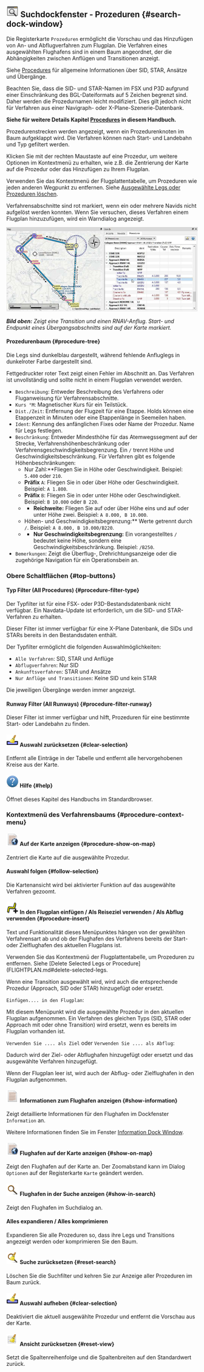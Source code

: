 ## ![Search](../images/icons/searchdock.png "Search") Suchdockfenster - Prozeduren {#search-dock-window}

Die Registerkarte `Prozeduren` ermöglicht die Vorschau und das Hinzufügen von An- und Abflugverfahren zum Flugplan. Die Verfahren eines ausgewählten Flughafens sind in einem Baum angeordnet, der die Abhängigkeiten zwischen Anflügen und Transitionen anzeigt.

Siehe [Procedures](APPROACHES.md) für allgemeine Informationen über SID, STAR, Ansätze und Übergänge.


Beachten Sie, dass die SID- und STAR-Namen im FSX und P3D aufgrund einer Einschränkung des BGL-Dateiformats auf 5 Zeichen begrenzt sind. Daher werden die Prozedurnamen leicht modifiziert. Dies gilt jedoch nicht für Verfahren aus einer Navigraph- oder X-Plane-Szenerie-Datenbank.

**Siehe für weitere Details Kapitel **[**Procedures**](APPROACHES.md#delete-selected-legs)** in diesem Handbuch.**

Prozedurenstrecken werden angezeigt, wenn ein Prozedurenknoten im Baum aufgeklappt wird. Die Verfahren können nach Start- und Landebahn und Typ gefiltert werden.

Klicken Sie mit der rechten Maustaste auf eine Prozedur, um weitere Optionen im Kontextmenü zu erhalten, wie z.B. die Zentrierung der Karte auf die Prozedur oder das Hinzufügen zu Ihrem Flugplan.

Verwenden Sie das Kontextmenü der Flugplattentabelle, um Prozeduren wie jeden anderen Wegpunkt zu entfernen. Siehe [Ausgewählte Legs oder Prozeduren löschen](FLIGHTPLAN.md#delete-selected-legs).

Verfahrensabschnitte sind rot markiert, wenn ein oder mehrere Navids nicht aufgelöst werden konnten. Wenn Sie versuchen, dieses Verfahren einem Flugplan hinzuzufügen, wird ein Warndialog angezeigt.

![Navaid Search Result Table](../images/proceduresearch.jpg "Navaid Search Result Table")

_**Bild oben:** Zeigt eine Transition und einen RNAV-Anflug. Start- und Endpunkt eines Übergangsabschnitts sind auf der Karte markiert._

#### Prozedurenbaum {#procedure-tree}

Die Legs sind dunkelblau dargestellt, während fehlende Anfluglegs in dunkelroter Farbe dargestellt sind.

Fettgedruckter roter Text zeigt einen Fehler im Abschnitt an. Das Verfahren ist unvollständig und sollte nicht in einem Flugplan verwendet werden.

* `Beschreibung`: Entweder Beschreibung des Verfahrens oder Fluganweisung für Verfahrensabschnitte.
* `Kurs °M`: Magnetischer Kurs für ein Teilstück.
* `Dist./Zeit`: Entfernung der Flugzeit für eine Etappe. Holds können eine Etappenzeit in Minuten oder eine Etappenlänge in Seemeilen haben.
* `Ident`: Kennung des anfänglichen Fixes oder Name der Prozedur. Name für Legs festlegen.
* `Beschränkung`: Entweder Mindesthöhe für das Atemwegssegment auf der Strecke, Verfahrenshöhenbeschränkung oder Verfahrensgeschwindigkeitsbegrenzung. Ein `/` trennt Höhe und Geschwindigkeitsbeschränkung. Für Verfahren gibt es folgende Höhenbeschränkungen:
  * Nur Zahl:**Fliegen Sie in Höhe oder Geschwindigkeit. Beispiel: `5.400` oder `210`.
  * **Präfix** `A`: Fliegen Sie in oder über Höhe oder Geschwindigkeit. Beispiel: `A 1.800`.
  * **Präfix** `B`: Fliegen Sie in oder unter Höhe oder Geschwindigkeit. Beispiel: `B 10.000` oder `B 220`.
  * * **Reichweite:** Fliegen Sie auf oder über Höhe eins und auf oder unter Höhe zwei. Beispiel: `A 8.000, B 10.000`.
  * Höhen- und Geschwindigkeitsbegrenzung:** Werte getrennt durch `/`. Beispiel: `A 8.000, B 10.000/B220`.
  * * **Nur Geschwindigkeitsbegrenzung:** Ein vorangestelltes `/` bedeutet keine Höhe, sondern eine Geschwindigkeitsbeschränkung. Beispiel: `/B250`.
* `Bemerkungen`: Zeigt die Überflug-, Drehrichtungsanzeige oder die zugehörige Navigation für ein Operationsbein an.


### Obere Schaltflächen {#top-buttons}

#### Typ Filter \(All Procedures\) {#procedure-filter-type}

Der Typfilter ist für eine FSX- oder P3D-Bestandsdatenbank nicht verfügbar. Ein Navdata-Update ist erforderlich, um die SID- und STAR-Verfahren zu erhalten.

Dieser Filter ist immer verfügbar für eine X-Plane Datenbank, die SIDs und STARs bereits in den Bestandsdaten enthält.

Der Typfilter ermöglicht die folgenden Auswahlmöglichkeiten:

* `Alle Verfahren`: SID, STAR und Anflüge
* `Abflugverfahren`: Nur SID
* `Ankunftsverfahren`: STAR und Ansätze
* `Nur Anflüge und Transitionen`: Keine SID und kein STAR

Die jeweiligen Übergänge werden immer angezeigt.


#### Runway Filter \(All Runways\) {#procedure-filter-runway}

Dieser Filter ist immer verfügbar und hilft, Prozeduren für eine bestimmte Start- oder Landebahn zu finden.

#### ![Clear Selection](../images/icons/clearselection.png "Clear Selection") Auswahl zurücksetzen {#clear-selection}

Entfernt alle Einträge in der Tabelle und entfernt alle hervorgehobenen Kreise aus der Karte.

#### ![Help](../images/icons/help.png "Help") Hilfe {#help}

Öffnet dieses Kapitel des Handbuchs im Standardbrowser.

### Kontextmenü des Verfahrensbaums {#procedure-context-menu}

#### ![Show on Map](../images/icons/showonmap.png "Show on Map") Auf der Karte anzeigen {#procedure-show-on-map}

Zentriert die Karte auf die ausgewählte Prozedur.

#### Auswahl folgen {#follow-selection}

Die Kartenansicht wird bei aktivierter Funktion auf das ausgewählte Verfahren gezoomt. 

#### ![Insert into Flight Plan / Use as Destination / Use as Departure](../images/icons/routeadd.png "Insert into Flight Plan / Use as Destination / Use as Departure") In den Flugplan einfügen / Als Reiseziel verwenden / Als Abflug verwenden {#procedure-insert}

Text und Funktionalität dieses Menüpunktes hängen von der gewählten Verfahrensart ab und ob der Flughafen des Verfahrens bereits der Start- oder Zielflughafen des aktuellen Flugplans ist.

Verwenden Sie das Kontextmenü der Flugplattentabelle, um Prozeduren zu entfernen. Siehe [Delete Selected Legs or Procedure](FLIGHTPLAN.md#delete-selected-legs.

Wenn eine Transition ausgewählt wird, wird auch die entsprechende Prozedur \(Approach, SID oder STAR\) hinzugefügt oder ersetzt.

`Einfügen.... in den Flugplan`:

Mit diesem Menüpunkt wird die ausgewählte Prozedur in den aktuellen Flugplan aufgenommen. Ein Verfahren des gleichen Typs \(SID, STAR oder Approach mit oder ohne Transition\) wird ersetzt, wenn es bereits im Flugplan vorhanden ist.

`Verwenden Sie .... als Ziel` oder `Verwenden Sie .... als Abflug`:

Dadurch wird der Ziel- oder Abflughafen hinzugefügt oder ersetzt und das ausgewählte Verfahren hinzugefügt.

Wenn der Flugplan leer ist, wird auch der Abflug- oder Zielflughafen in den Flugplan aufgenommen.

#### ![Show Information for Airport](../images/icons/globals.png "Show Information for Airport") Informationen zum Flughafen anzeigen {#show-information}

Zeigt detaillierte Informationen für den Flughafen im Dockfenster `Information` an.

Weitere Informationen finden Sie im Fenster [Information Dock Window](INFO.md#information-dock-window).

#### ![Show Airport on Map](../images/icons/showonmap.png "Show Airport on Map") Flughafen auf der Karte anzeigen {#show-on-map}

Zeigt den Flughafen auf der Karte an. Der Zoomabstand kann im Dialog `Optionen` auf der Registerkarte `Karte` geändert werden.

#### ![Show Airport in Search](../images/icons/search.png "Show Airport in Search") Flughafen in der Suche anzeigen {#show-in-search}

Zeigt den Flughafen im Suchdialog an.

#### Alles expandieren / Alles komprimieren

Expandieren Sie alle Prozeduren so, dass ihre Legs und Transitions angezeigt werden oder komprimieren Sie den Baum.

#### ![Reset Search](../images/icons/clear.png "Reset Search") Suche zurücksetzen {#reset-search}

Löschen Sie die Suchfilter und kehren Sie zur Anzeige aller Prozeduren im Baum zurück.

#### ![Clear Selection](../images/icons/clearselection.png "Clear Selection") Auswahl aufheben {#clear-selection}

Deaktiviert die aktuell ausgewählte Prozedur und entfernt die Vorschau aus der Karte.

#### ![Reset View](../images/icons/cleartable.png "Reset View") Ansicht zurücksetzen {#reset-view}

Setzt die Spaltenreihenfolge und die Spaltenbreiten auf den Standardwert zurück.

